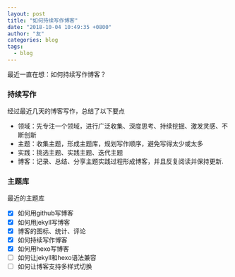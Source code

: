 ```yaml
---
layout: post
title: "如何持续写作博客"
date: "2018-10-04 10:49:35 +0800"
author: "友"
categories: blog
tags:
  - blog
---
```

最近一直在想：如何持续写作博客？

### 持续写作
经过最近几天的博客写作，总结了以下要点
- 领域：先专注一个领域，进行广泛收集、深度思考、持续挖掘、激发灵感、不断创新
- 主题：收集主题，形成主题库，规划写作顺序，避免写得太少或太多
- 实践：挑选主题、实践主题、迭代主题
- 博客：记录、总结、分享主题实践过程形成博客，并且反复阅读并保持更新.

### 主题库
最近的主题库
- [x] 如何用github写博客
- [x] 如何用jekyll写博客
- [x] 博客的图标、统计、评论
- [x] 如何持续写作博客
- [x] 如何用hexo写博客
- [ ] 如何让jekyll和hexo语法兼容
- [ ] 如何让博客支持多样式切换
